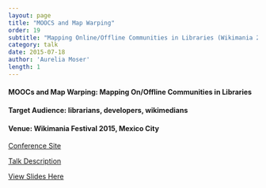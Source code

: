 ```yaml
---
layout: page
title: "MOOCS and Map Warping"
order: 19
subtitle: "Mapping Online/Offline Communities in Libraries (Wikimania 2015)"
category: talk
date: 2015-07-18
author: 'Aurelia Moser'
length: 1
---
```


#### MOOCs and Map Warping: Mapping On/Offline Communities in Libraries

#### Target Audience: librarians, developers, wikimedians

#### Venue: Wikimania Festival 2015, Mexico City

[Conference Site](https://wikimania2015.wikimedia.org/wiki/Wikimania)

[Talk Description](https://wikimania2015.wikimedia.org/w/index.php?title=Submissions/MOOCs_and_MapWarping:_Mapping_Online/Offline_Communities_in_Libraries&veaction=edit)

[View Slides Here](https://docs.google.com/presentation/d/10bEXUvbuWtVp5rxPgQILF4XBepl6DA_5enYX95uqCB8/edit?usp=sharing)

